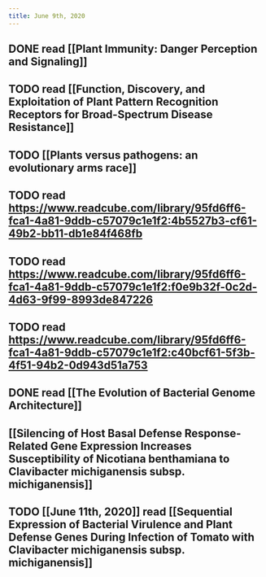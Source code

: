 ```yaml
---
title: June 9th, 2020
---
```


## DONE  read [[Plant Immunity: Danger Perception and Signaling]]

## TODO read [[Function, Discovery, and Exploitation of Plant Pattern Recognition Receptors for Broad-Spectrum Disease Resistance]]

## TODO [[Plants versus pathogens: an evolutionary arms race]]

## TODO  read  https://www.readcube.com/library/95fd6ff6-fca1-4a81-9ddb-c57079c1e1f2:4b5527b3-cf61-49b2-bb11-db1e84f468fb

## TODO read https://www.readcube.com/library/95fd6ff6-fca1-4a81-9ddb-c57079c1e1f2:f0e9b32f-0c2d-4d63-9f99-8993de847226

## TODO read https://www.readcube.com/library/95fd6ff6-fca1-4a81-9ddb-c57079c1e1f2:c40bcf61-5f3b-4f51-94b2-0d943d51a753

## DONE read [[The Evolution of Bacterial Genome Architecture]]

## [[Silencing of Host Basal Defense Response-Related Gene Expression Increases Susceptibility of Nicotiana benthamiana to Clavibacter michiganensis subsp. michiganensis]]

## TODO [[June 11th, 2020]] read [[Sequential Expression of Bacterial Virulence and Plant Defense Genes During Infection of Tomato with Clavibacter michiganensis subsp. michiganensis]]

## 
